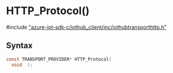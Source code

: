 # HTTP_Protocol()

\#include ["azure-iot-sdk-c/iothub_client/inc/iothubtransporthttp.h"](../iot-c-ref-iothubtransporthttp-h.md)  

## Syntax

```C
const TRANSPORT_PROVIDER* HTTP_Protocol(
  void  );

```

